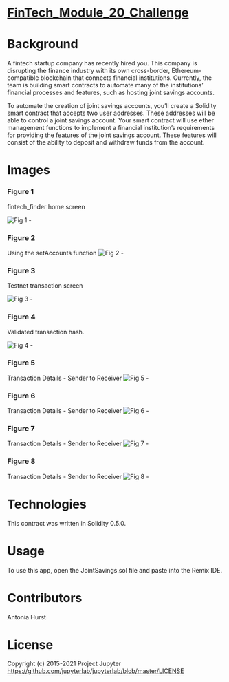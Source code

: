 # [FinTech_Module_20_Challenge](https://github.com/toniahurst/FinTech_Module_20_Challenge)

# Background

A fintech startup company has recently hired you. This company is disrupting the finance industry with its own cross-border, Ethereum-compatible blockchain that connects financial institutions. Currently, the team is building smart contracts to automate many of the institutions’ financial processes and features, such as hosting joint savings accounts.

To automate the creation of joint savings accounts, you’ll create a Solidity smart contract that accepts two user addresses. These addresses will be able to control a joint savings account. Your smart contract will use ether management functions to implement a financial institution’s requirements for providing the features of the joint savings account. These features will consist of the ability to deposit and withdraw funds from the account.

# Images
### Figure 1
fintech_finder home screen

![Fig 1 - ](https://github.com/toniahurst/FinTech_Module_20_Challenge/blob/main/Execution_Results/Screen%20Shot%202021-11-14%20at%2010.13.57%20PM.png)

### Figure 2

Using the setAccounts function
![Fig 2 - ](https://github.com/toniahurst/FinTech_Module_20_Challenge/blob/main/Execution_Results/Screen%20Shot%202021-11-14%20at%2010.31.10%20PM.png)

### Figure 3
Testnet transaction screen

![Fig 3 - ](https://github.com/toniahurst/FinTech_Module_20_Challenge/blob/main/Execution_Results/Screen%20Shot%202021-11-14%20at%2010.33.04%20PM.png)

### Figure 4
Validated transaction hash.

![Fig 4 - ](https://github.com/toniahurst/FinTech_Module_20_Challenge/blob/main/Execution_Results/Screen%20Shot%202021-11-14%20at%2010.45.59%20PM.png)

### Figure 5
Transaction Details - Sender to Receiver
![Fig 5 - ](https://github.com/toniahurst/FinTech_Module_20_Challenge/blob/main/Execution_Results/Screen%20Shot%202021-11-14%20at%2010.48.08%20PM.png)

### Figure 6
Transaction Details - Sender to Receiver
![Fig 6 - ](https://github.com/toniahurst/FinTech_Module_20_Challenge/blob/main/Execution_Results/Screen%20Shot%202021-11-14%20at%2010.48.56%20PM.png)

### Figure 7
Transaction Details - Sender to Receiver
![Fig 7 - ](https://github.com/toniahurst/FinTech_Module_20_Challenge/blob/main/Execution_Results/Screen%20Shot%202021-11-14%20at%2010.49.58%20PM.png)

### Figure 8
Transaction Details - Sender to Receiver
![Fig 8 - ](https://github.com/toniahurst/FinTech_Module_20_Challenge/blob/main/Execution_Results/Screen%20Shot%202021-11-14%20at%2010.51.11%20PM.png)


# Technologies

This contract was written in Solidity 0.5.0.

# Usage
To use this app, open the JointSavings.sol file and paste into the Remix IDE.

# Contributors

Antonia Hurst

# License
Copyright (c) 2015-2021 Project Jupyter https://github.com/jupyterlab/jupyterlab/blob/master/LICENSE



